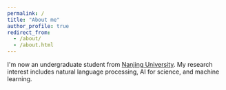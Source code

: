 ```yaml
---
permalink: /
title: "About me"
author_profile: true
redirect_from: 
  - /about/
  - /about.html
---
```


I'm now an undergraduate student from [Nanjing University](https://www.nju.edu.cn/). My research interest includes natural language processing, AI for science, and machine learning.
